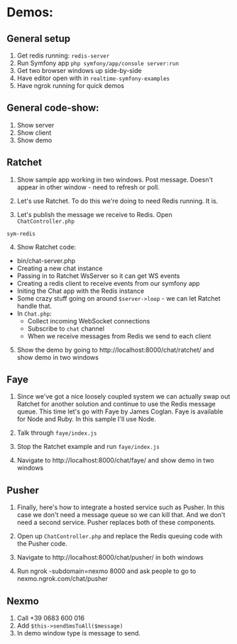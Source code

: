 # Demos:

## General setup

1. Get redis running: `redis-server`
2. Run Symfony app `php symfony/app/console server:run`
3. Get two browser windows up side-by-side
4. Have editor open with in `realtime-symfony-examples`
5. Have ngrok running for quick demos

## General code-show:

1. Show server
2. Show client
3. Show demo

## Ratchet

1. Show sample app working in two windows. Post message. Doesn't appear in other window - need to refresh or poll.

2. Let's use Ratchet. To do this we're doing to need Redis running. It is.

3. Let's publish the message we receive to Redis. Open `ChatController.php`

```
sym-redis
```

4. Show Ratchet code:

* bin/chat-server.php
* Creating a new chat instance
* Passing in to Ratchet WsServer so it can get WS events
* Creating a redis client to receive events from our symfony app
* Initing the Chat app with the Redis instance
* Some crazy stuff going on around `$server->loop` - we can let Ratchet handle that.
* In `Chat.php`:
  * Collect incoming WebSocket connections
  * Subscribe to `chat` channel
  * When we receive messages from Redis we send to each client
  
5. Show the demo by going to http://localhost:8000/chat/ratchet/ and show demo in two windows
  
## Faye

1. Since we've got a nice loosely coupled system we can actually swap out Ratchet for another solution and continue to use the Redis message queue. This time let's go with Faye by James Coglan. Faye is available for Node and Ruby. In this sample I'll use Node.

2. Talk through `faye/index.js`

3. Stop the Ratchet example and run `faye/index.js`

4. Navigate to http://localhost:8000/chat/faye/ and show demo in two windows

## Pusher

1. Finally, here's how to integrate a hosted service such as Pusher. In this case we don't need a message queue so we can kill that. And we don't need a second service. Pusher replaces both of these components.

2. Open up `ChatController.php` and replace the Redis queuing code with the Pusher code.

3. Navigate to http://localhost:8000/chat/pusher/ in both windows

4. Run ngrok -subdomain=nexmo 8000 and ask people to go to nexmo.ngrok.com/chat/pusher

## Nexmo

1. Call +39 0683 600 016
2. Add `$this->sendSmsToAll($message)`
3. In demo window type is message to send.

